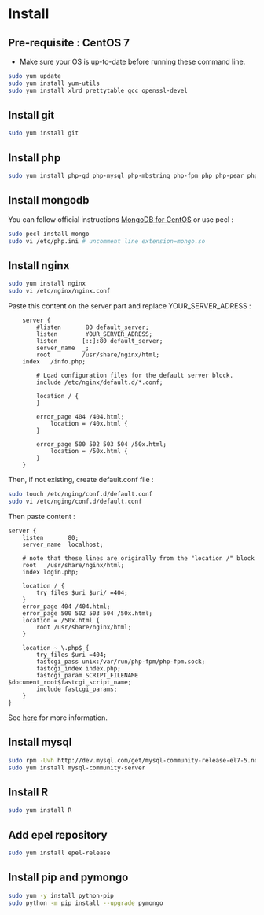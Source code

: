 # Install

## Pre-requisite : CentOS 7
* Make sure your OS is up-to-date before running these command line.
```bash
sudo yum update
sudo yum install yum-utils
sudo yum install xlrd prettytable gcc openssl-devel
```

## Install git
```bash
sudo yum install git
```

## Install php
```bash
sudo yum install php-gd php-mysql php-mbstring php-fpm php php-pear php-devel
```

## Install mongodb 
You can follow official instructions [MongoDB for CentOS](https://docs.mongodb.com/manual/tutorial/install-mongodb-on-red-hat/#configure-the-package-management-system-yum) or use pecl :
```bash
sudo pecl install mongo
sudo vi /etc/php.ini # uncomment line extension=mongo.so
```

## Install nginx
```bash
sudo yum install nginx
sudo vi /etc/nginx/nginx.conf
```
Paste this content on the server part and replace YOUR_SERVER_ADRESS :
```
    server {
        #listen       80 default_server;
		listen		  YOUR_SERVER_ADRESS;
        listen       [::]:80 default_server;
        server_name  _;
        root         /usr/share/nginx/html;
	index	/info.php;

        # Load configuration files for the default server block.
        include /etc/nginx/default.d/*.conf;

        location / {
        }

        error_page 404 /404.html;
            location = /40x.html {
        }

        error_page 500 502 503 504 /50x.html;
            location = /50x.html {
        }
    }
```
Then, if not existing, create default.conf file :
```bash
sudo touch /etc/nging/conf.d/default.conf
sudo vi /etc/nging/conf.d/default.conf
```
Then paste content :
```
server {
    listen       80;
    server_name  localhost;

    # note that these lines are originally from the "location /" block
    root   /usr/share/nginx/html;
    index login.php;

    location / {
        try_files $uri $uri/ =404;
    }
    error_page 404 /404.html;
    error_page 500 502 503 504 /50x.html;
    location = /50x.html {
        root /usr/share/nginx/html;
    }

    location ~ \.php$ {
        try_files $uri =404;
        fastcgi_pass unix:/var/run/php-fpm/php-fpm.sock;
        fastcgi_index index.php;
        fastcgi_param SCRIPT_FILENAME $document_root$fastcgi_script_name;
        include fastcgi_params;
    }
}
```
See [here](https://www.digitalocean.com/community/tutorials/how-to-install-linux-nginx-mysql-php-lemp-stack-on-centos-7#step-one-%E2%80%94-install-nginx) for more information.

## Install mysql
```bash
sudo rpm -Uvh http://dev.mysql.com/get/mysql-community-release-el7-5.noarch.rpm
sudo yum install mysql-community-server
```

## Install R
```bash
sudo yum install R
```

## Add epel repository
```bash
sudo yum install epel-release
```

## Install pip and pymongo
```bash
sudo yum -y install python-pip
sudo python -m pip install --upgrade pymongo
```